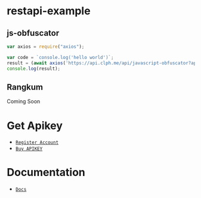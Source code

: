 # restapi-example




## js-obfuscator


```js
var axios = require("axios");

var code = `console.log('hello world')`;
result = (await axios('https://api.clph.me/api/javascript-obfuscator?apikey=YOUR-APIKEY', { method: 'POST', data: new URLSearchParams(Object.entries({ code })) })).data;
console.log(result);
```

## Rangkum

Coming Soon

# Get Apikey

* [`Register Account`](https://api.clph.me/users/register)
* [`Buy APIKEY`](https://wa.me/62882003806038?text=min%20mau%20beli%20apikey)

# Documentation
* [`Docs`](https://api.clph.me/docs)
